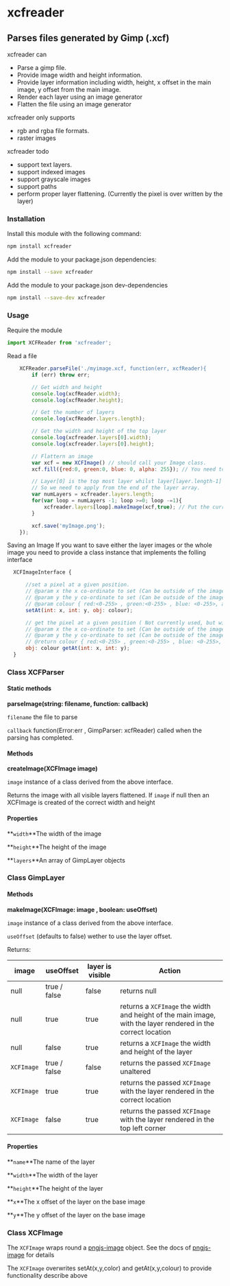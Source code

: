 # xcfreader
## Parses files generated by Gimp (.xcf)

xcfreader can

* Parse a gimp file.
* Provide image width and height information.
* Provide layer information including width, height, x offset in the main image, y offset from the main image.
* Render each layer using an image generator
* Flatten the file using an image generator


xcfreader only supports

* rgb and rgba file formats.
* raster images

xcfreader todo

* support text layers.
* support indexed images
* support grayscale images
* support paths
* perform proper layer flattening. (Currently the pixel is over written by the layer)

### Installation

Install this module with the following command:

```sh
npm install xcfreader
```

Add the module to your package.json dependencies:

```sh
npm install --save xcfreader
```

Add the module to your package.json dev-dependencies

```sh
npm install --save-dev xcfreader
```

### Usage

Require the module
```js
import XCFReader from 'xcfreader';
```

Read a file
```js
    XCFReader.parseFile('./myimage.xcf, function(err, xcfReader){
        if (err) throw err;

        // Get width and height
        console.log(xcfReader.width);
        console.log(xcfReader.height);

        // Get the number of layers
        console.log(xcfReader.layers.length);

        // Get the width and height of the top layer
        console.log(xcfreader.layers[0].width);
        console.log(xcfreader.layers[0].height);

        // Flattern an image
        var xcf = new XCFImage() // should call your Image class.
        xcf.fill({red:0, green:0, blue: 0, alpha: 255}); // You need to set up the image with the default background for the image.

        // Layer[0] is the top most layer whilst layer[layer.length-1] is the lowest level
        // So we need to apply from the end of the layer array. 
        var numLayers = xcfreader.layers.length;
        for(var loop = numLayers -1; loop >=0; loop -=1){
            xcfreader.layers[loop].makeImage(xcf,true); // Put the current layer on to the image.
        }

        xcf.save('myImage.png');
    });
```

Saving an Image
If you want to save either the layer images or the whole image you need to provide a class instance that implements the folling interface

```js
  XCFImageInterface {

      //set a pixel at a given position.
      // @param x the x co-ordinate to set (Can be outside of the image);
      // @param y the y co-ordinate to set (Can be outside of the image);
      // @param colour { red:<0-255> , green:<0-255> , blue: <0-255>, alpha: <o-255>} // alpha is only include if the layer includes transparancy informatin 
      setAt(int: x, int: y, obj: colour);

      // get the pixel at a given position ( Not currently used, but will in the future to perform flattening)
      // @param x the x co-ordinate to set (Can be outside of the image);
      // @param y the y co-ordinate to set (Can be outside of the image);
      // @return colour { red:<0-255> , green:<0-255> , blue: <0-255>, alpha: <o-255>} // alpha is only include if the layer includes transparancy informatin 
      obj: colour getAt(int: x, int: y);
  }
```
  
### Class XCFParser

#### Static methods
**parseImage(string: filename, function: callback)**

`filename` the file to parse

`callback` function(Error:err , GimpParser: xcfReader) called when the parsing has completed.

#### Methods
**createImage(XCFImage image)**

`image` instance of a class derived from the above interface.

Returns the image with all visible layers flattened. If `image` if null then an XCFImage is created of the correct width and height

#### Properties

**`width`**The width of the image

**`height`**The height of the image

**`layers`**An array of GimpLayer objects

### Class GimpLayer

#### Methods
**makeImage(XCFImage: image , boolean: useOffset)**

`image` instance of a class derived from the above interface.

`useOffset` (defaults to false) wether to use the layer offset.

Returns:

| image      | useOffset    | layer is visible|Action        |
|------------|--------------|-----------------|--------------|
| null       | true / false | false           | returns null |
| null       | true         | true            | returns a `XCFImage` the width and height of the main image, with the layer rendered in the correct location|
| null       | false        | true            | returns a `XCFImage` the width and height of the layer|
| `XCFImage` | true / false | false           | returns the passed `XCFImage` unaltered|
| `XCFImage` | true         | true            | returns the passed `XCFImage` with the layer rendered  in the correct location|
| `XCFImage` | false        | true            | returns the passed `XCFImage` with the layer rendered  in the top left corner|

#### Properties
**`name`**The name of the layer

**`width`**The width of the layer

**`height`**The height of the layer

**`x`**The x offset of the layer on the base image

**`y`**The y offset of the layer on the base image


### Class XCFImage
The `XCFImage` wraps round a [pngjs-image](https://www.npmjs.com/package/pngjs-image) object. See the docs of [pngjs-image](https://www.npmjs.com/package/pngjs-image) for details

The `XCFImage` overwrites setAt(x,y,color) and getAt(x,y,colour) to provide functionality describe above